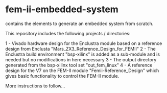 # fem-ii-embedded-system
contains the elements to generate an embedded system from scratch.

This repository includes the following projects / directories:

1 - Vivado hardware design for the Enclustra module based on a reference design from Enclusta "Mars_ZX3_Reference_Design_for_FEMII"
2 - The Enclustra build environment "bsp-xilinx" is added as a sub-module and is needed but no modifications in here necessary
3 - The output directory generated from the bsp-xilinx tool set "out_fem_linux"
4 - A reference design for the V7 on the FEM-II module "Femii-Reference_Design" which gives basic functionality to control the FEM-II module.

More instructions to follow...
